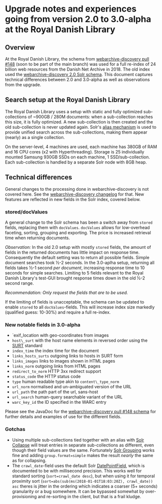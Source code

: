 # Upgrade notes and experiences going from version 2.0 to 3.0-alpha at the Royal Danish Library

## Overview

At the Royal Danish Library, the schema from [webarchive-discovery pull #148](https://github.com/netarchivesuite/webarchive-discovery/blob/acc57a599236cc2a56faf291c37d5b5f405e97a9/warc-indexer/src/main/solr/solr7/discovery/conf/schema.xml) (soon to be part of the main branch) was used for a full re-index of 24 billion web resources from the Danish Net Archive in 2018. The old index used the [webarchive-discovery 2.0 Solr schema](https://github.com/ukwa/webarchive-discovery/blob/2.0.x-dev-branch/warc-indexer/src/main/solr/solr/discovery/conf/schema.xml). This document captures technical differences between 2.0 and 3.0-alpha as well as observations from the upgrade.

## Search setup at the Royal Danish Library

The Royal Danish Library uses a setup with static and fully optimized sub-collections of ~900GB / 280M documents: when a sub-collection reaches this size, it is fully optimized. A new sub-collection is then created and the old sub-collection is never updated again. Solr's [alias mechanism](https://lucene.apache.org/solr/guide/7_3/collections-api.html) is used to provide unified search across the sub-collections, making them appear (nearly) as a single collection.

On the server-level, 4 machines are used, each machine has 380GB of RAM and 16 CPU cores (x2 with Hyperthreading). Storage is 25 individually mounted Samsung 930GB SSDs on each machine, 1 SSD/sub-collection. Each sub-collection is handled by a separate Solr node with 8GB heap.

## Technical differences

General changes to the processing done in webarchive-discovery is not covered here. See the [webarchive-discovery changelog](https://github.com/ukwa/webarchive-discovery/blob/master/CHANGES.md) for that. New features are reflected in new fields in the Solr index, covered below.

### stored/docValues

A general change to the Solr schema has been a switch away from `stored` fields, replacing them with `docValues`. `docValues` allows for low-overhead faceting, sorting, grouping and exporting. The price is increased retrieval time when returning documents.

_Observation:_ In the old 2.0 setup with mostly `stored` fields, the amount of fields in the returned documents has little impact on response time. Consequently the default setting was to return all possible fields. Simple document searches took ½-2 seconds. In the 3.0-aplha setup, returning all fields takes ½-1 second _per document_, increasing response time to 10 seconds for simple searches. Limiting to 5 fields relevant to the Royal Danish Library's test-GUI brought response times down in the old ½-2 second range.

_Recommendation:_ *Only request the fields that are to be used.*

If the limiting of fields is unacceptable, the schema can be updated to enable `stored` to all `docValues`-fields. This will increase index size markedly (qualified guess: 10-30%) and require a full re-index.

### New notable fields in 3.0-alpha

* `exif\_location with geo-coordinates from images
* `host\_surt` with the host name elements in reversed order using the [SURT](http://webarchivingbucket.com/techblog/?p=48) standard
* `index_time` the index time for the document
* `links_hosts_surts` outgoing links to hosts in SURT form
* `links_images` links to images shown in HTML pages
* `links_norm` outgoing links from HTML pages
* `redirect_to_norm` HTTP 3xx redirect support
* `status_code` the HTTP status code
* `type` human readable type akin to `content\_type_norm`
* `url_norm` normalised and un-ambiguated version of the URL
* `url_path` the path part of the url, sans-host
* `url_search` human-query searchable variant of the URL
* `warc_key_id` the ID specified in the WARC entry

Please see the JavaDoc for the [webarchive-discovery pull #148 schema](https://github.com/netarchivesuite/webarchive-discovery/blob/acc57a599236cc2a56faf291c37d5b5f405e97a9/warc-indexer/src/main/solr/solr7/discovery/conf/schema.xml) for further details and examples of use for the different fields.

### Gotchas

* Using multiple sub-collections tied together with an alias with [Solr Collapse](https://lucene.apache.org/solr/guide/7_3/collapse-and-expand-results.html#collapse-and-expand-results) will treat entries in separate sub-collections as different, even though their field values are the same. Fortunately [Solr Grouping](https://lucene.apache.org/solr/guide/7_3/result-grouping.html) works fine and adding `group.format=simple` makes the result _nearly_ the same as for collapsing.
* The `crawl_date`-field uses the default Solr [DatePointField](http://lucene.apache.org/solr/7_3_0/solr-core/org/apache/solr/schema/DatePointField.html), which is documented to be with millisecond precision. This works well for standard sorting (`sort=crawl_date desc`), but when using it for temporal proximity sort (`sort=abs(sub(ms(2018-01-01T18:03:20Z), crawl_date)) asc` theres is jitter in the ordering which indicates a coarser (5+ seconds) granularity or a bug somewhere. It can be bypassed somewhat by over-provisioning and re-sorting in the client, but that is a frail kludge.
